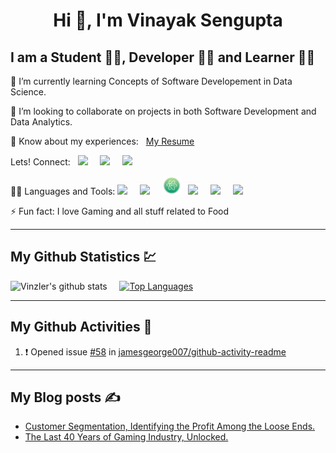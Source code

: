 ## <h1 align="center">Hi 👋, I'm Vinayak Sengupta</h1>

## I am a Student :man_student:, Developer :technologist: and Learner :raising_hand_man:
🌱 I’m currently learning Concepts of Software Developement in Data Science.

👯 I’m looking to collaborate on projects in both Software Development and Data Analytics.

📄 Know about my experiences: &nbsp; [My Resume](https://drive.google.com/file/d/16bYe0x4WpbzGytyvmpK7waj9VGYPzTv1/view?usp=sharing)

Lets! Connect:  &nbsp;  [<img height="30" src="https://cdn.jsdelivr.net/npm/simple-icons@v4/icons/instagram.svg" />](https://www.instagram.com/invites/contact/?utm_source=ig_contact_invite&utm_medium=user_email&utm_content=i603x5) &nbsp;  &nbsp;   [<img height="30" src="https://cdn.jsdelivr.net/npm/simple-icons@v4/icons/linkedin.svg" />](https://www.linkedin.com/in/vinayak-sengupta-022a86bb) &nbsp; &nbsp;  [<img height="30" src="https://cdn.jsdelivr.net/npm/simple-icons@v4/icons/gmail.svg" />](https://www.vinayak.sengupta@gmail.com)

 :man_technologist: Languages and Tools: <img src="https://cdn.jsdelivr.net/npm/programming-languages-logos/src/java/java.png" height="30"> &nbsp; &nbsp;  <img src="https://cdn.jsdelivr.net/npm/programming-languages-logos/src/python/python.png" height="30"> &nbsp; &nbsp;  <img src="https://raw.githubusercontent.com/github/explore/80688e429a7d4ef2fca1e82350fe8e3517d3494d/topics/atom/atom.png" height="30"> &nbsp; <img src="https://user-images.githubusercontent.com/34100245/117599130-3961b180-b117-11eb-8bf4-84b100505706.png" height="30"> &nbsp; &nbsp; <img src="https://user-images.githubusercontent.com/34100245/117599245-6e6e0400-b117-11eb-97a5-3b64700945bc.png" height="30"> &nbsp; &nbsp;  <img src="https://upload.wikimedia.org/wikipedia/commons/thumb/e/e0/Git-logo.svg/1280px-Git-logo.svg.png" height="25">

 ⚡ Fun fact: I love Gaming and all stuff related to Food
 
 ---

## My Github Statistics :chart:

![Vinzler's github stats](https://github-readme-stats-orcin-one.vercel.app/api?username=vinzlercodes&count_private=true&show_icons=true&hide_border=true) &nbsp; &nbsp; [![Top Languages](https://github-readme-stats-orcin-one.vercel.app/api/top-langs/?username=vinzlercodes&hide_border=true)](https://github.com/vinzlercodes/github-readme-stats)

---

## My Github Activities :shopping_cart:

<!--START_SECTION:activity-->
1. ❗️ Opened issue [#58](https://github.com/jamesgeorge007/github-activity-readme/issues/58) in [jamesgeorge007/github-activity-readme](https://github.com/jamesgeorge007/github-activity-readme)
<!--END_SECTION:activity-->

---

## My Blog posts :writing_hand:
<!-- BLOG-POST-LIST:START -->
- [Customer Segmentation, Identifying the Profit Among the Loose Ends.](https://medium.com/swlh/customer-segmentation-identifying-the-profit-among-the-loose-ends-6fe4d6279873?source=rss-315151b8e67d------2)
- [The Last 40 Years of Gaming Industry, Unlocked.](https://medium.com/swlh/the-last-40-years-of-gaming-industry-unlocked-baf4699ad8ba?source=rss-315151b8e67d------2)
<!-- BLOG-POST-LIST:END -->
